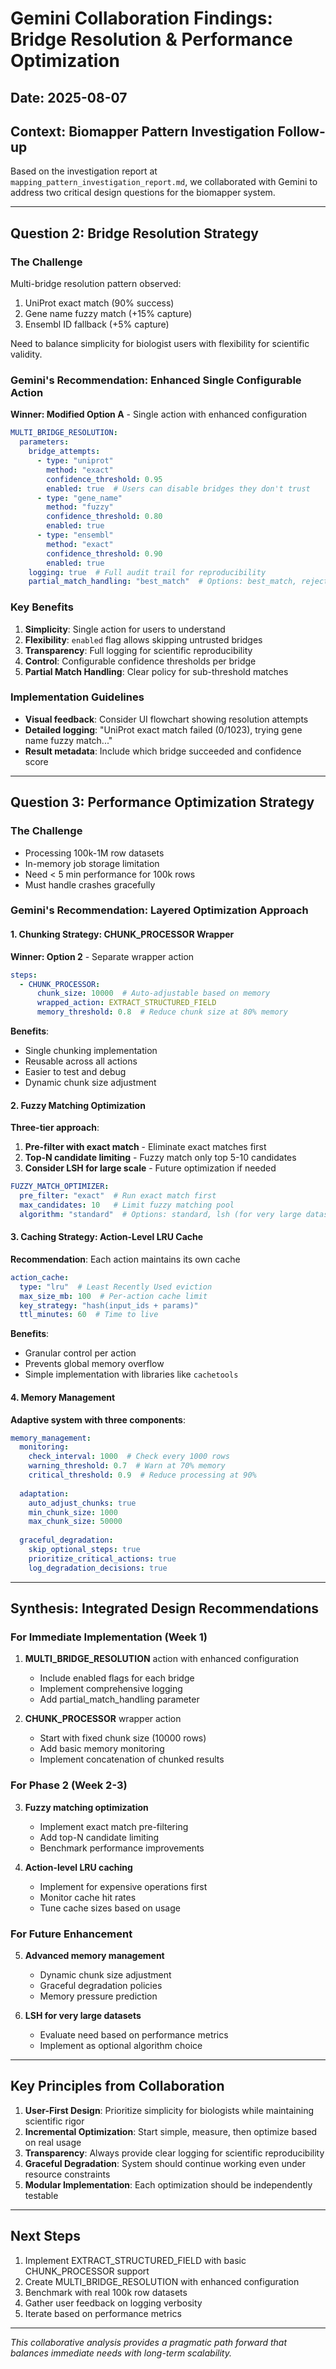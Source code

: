 # Gemini Collaboration Findings: Bridge Resolution & Performance Optimization

## Date: 2025-08-07
## Context: Biomapper Pattern Investigation Follow-up

Based on the investigation report at `mapping_pattern_investigation_report.md`, we collaborated with Gemini to address two critical design questions for the biomapper system.

---

## Question 2: Bridge Resolution Strategy

### The Challenge
Multi-bridge resolution pattern observed:
1. UniProt exact match (90% success)
2. Gene name fuzzy match (+15% capture)
3. Ensembl ID fallback (+5% capture)

Need to balance simplicity for biologist users with flexibility for scientific validity.

### Gemini's Recommendation: Enhanced Single Configurable Action

**Winner: Modified Option A** - Single action with enhanced configuration

```yaml
MULTI_BRIDGE_RESOLUTION:
  parameters:
    bridge_attempts:
      - type: "uniprot"
        method: "exact"
        confidence_threshold: 0.95
        enabled: true  # Users can disable bridges they don't trust
      - type: "gene_name"
        method: "fuzzy"
        confidence_threshold: 0.80
        enabled: true
      - type: "ensembl"
        method: "exact"
        confidence_threshold: 0.90
        enabled: true
    logging: true  # Full audit trail for reproducibility
    partial_match_handling: "best_match"  # Options: best_match, reject, warn
```

### Key Benefits
1. **Simplicity**: Single action for users to understand
2. **Flexibility**: `enabled` flag allows skipping untrusted bridges
3. **Transparency**: Full logging for scientific reproducibility
4. **Control**: Configurable confidence thresholds per bridge
5. **Partial Match Handling**: Clear policy for sub-threshold matches

### Implementation Guidelines
- **Visual feedback**: Consider UI flowchart showing resolution attempts
- **Detailed logging**: "UniProt exact match failed (0/1023), trying gene name fuzzy match..."
- **Result metadata**: Include which bridge succeeded and confidence score

---

## Question 3: Performance Optimization Strategy

### The Challenge
- Processing 100k-1M row datasets
- In-memory job storage limitation
- Need < 5 min performance for 100k rows
- Must handle crashes gracefully

### Gemini's Recommendation: Layered Optimization Approach

#### 1. Chunking Strategy: CHUNK_PROCESSOR Wrapper
**Winner: Option 2** - Separate wrapper action

```yaml
steps:
  - CHUNK_PROCESSOR:
      chunk_size: 10000  # Auto-adjustable based on memory
      wrapped_action: EXTRACT_STRUCTURED_FIELD
      memory_threshold: 0.8  # Reduce chunk size at 80% memory
```

**Benefits**:
- Single chunking implementation
- Reusable across all actions
- Easier to test and debug
- Dynamic chunk size adjustment

#### 2. Fuzzy Matching Optimization

**Three-tier approach**:
1. **Pre-filter with exact match** - Eliminate exact matches first
2. **Top-N candidate limiting** - Fuzzy match only top 5-10 candidates
3. **Consider LSH for large scale** - Future optimization if needed

```yaml
FUZZY_MATCH_OPTIMIZER:
  pre_filter: "exact"  # Run exact match first
  max_candidates: 10   # Limit fuzzy matching pool
  algorithm: "standard"  # Options: standard, lsh (for very large datasets)
```

#### 3. Caching Strategy: Action-Level LRU Cache

**Recommendation**: Each action maintains its own cache

```yaml
action_cache:
  type: "lru"  # Least Recently Used eviction
  max_size_mb: 100  # Per-action cache limit
  key_strategy: "hash(input_ids + params)"
  ttl_minutes: 60  # Time to live
```

**Benefits**:
- Granular control per action
- Prevents global memory overflow
- Simple implementation with libraries like `cachetools`

#### 4. Memory Management

**Adaptive system with three components**:

```yaml
memory_management:
  monitoring:
    check_interval: 1000  # Check every 1000 rows
    warning_threshold: 0.7  # Warn at 70% memory
    critical_threshold: 0.9  # Reduce processing at 90%
  
  adaptation:
    auto_adjust_chunks: true
    min_chunk_size: 1000
    max_chunk_size: 50000
  
  graceful_degradation:
    skip_optional_steps: true
    prioritize_critical_actions: true
    log_degradation_decisions: true
```

---

## Synthesis: Integrated Design Recommendations

### For Immediate Implementation (Week 1)

1. **MULTI_BRIDGE_RESOLUTION** action with enhanced configuration
   - Include enabled flags for each bridge
   - Implement comprehensive logging
   - Add partial_match_handling parameter

2. **CHUNK_PROCESSOR** wrapper action
   - Start with fixed chunk size (10000 rows)
   - Add basic memory monitoring
   - Implement concatenation of chunked results

### For Phase 2 (Week 2-3)

3. **Fuzzy matching optimization**
   - Implement exact match pre-filtering
   - Add top-N candidate limiting
   - Benchmark performance improvements

4. **Action-level LRU caching**
   - Implement for expensive operations first
   - Monitor cache hit rates
   - Tune cache sizes based on usage

### For Future Enhancement

5. **Advanced memory management**
   - Dynamic chunk size adjustment
   - Graceful degradation policies
   - Memory pressure prediction

6. **LSH for very large datasets**
   - Evaluate need based on performance metrics
   - Implement as optional algorithm choice

---

## Key Principles from Collaboration

1. **User-First Design**: Prioritize simplicity for biologists while maintaining scientific rigor
2. **Incremental Optimization**: Start simple, measure, then optimize based on real usage
3. **Transparency**: Always provide clear logging for scientific reproducibility
4. **Graceful Degradation**: System should continue working even under resource constraints
5. **Modular Implementation**: Each optimization should be independently testable

---

## Next Steps

1. Implement EXTRACT_STRUCTURED_FIELD with basic CHUNK_PROCESSOR support
2. Create MULTI_BRIDGE_RESOLUTION with enhanced configuration
3. Benchmark with real 100k row datasets
4. Gather user feedback on logging verbosity
5. Iterate based on performance metrics

---

*This collaborative analysis provides a pragmatic path forward that balances immediate needs with long-term scalability.*